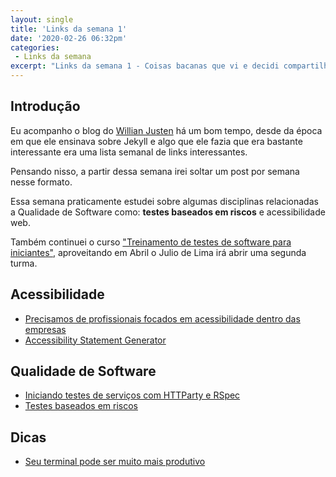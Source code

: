 ```yaml
---
layout: single
title: 'Links da semana 1'
date: '2020-02-26 06:32pm'
categories:
 - Links da semana
excerpt: "Links da semana 1 - Coisas bacanas que vi e decidi compartilhar com vocês."
---
```


## Introdução

Eu acompanho o blog do [Willian Justen](https://willianjusten.com.br) há um bom tempo, desde da época em que ele ensinava sobre Jekyll e algo que ele fazia que era bastante interessante era uma lista semanal de links interessantes.

Pensando nisso, a partir dessa semana irei soltar um post por semana nesse formato.

Essa semana praticamente estudei sobre algumas disciplinas relacionadas a Qualidade de Software como: **testes baseados em riscos** e acessibilidade web.

Também continuei o curso ["Treinamento de testes de software para iniciantes"](https://www.hotmart.com/product/treinamento-de-testes-de-software-para-iniciantes), aproveitando em Abril o Julio de Lima irá abrir uma segunda turma.

## Acessibilidade

* [Precisamos de profissionais focados em acessibilidade dentro das empresas](https://uxdesign.blog.br/precisamos-de-profissionais-focados-em-acessibilidade-dentro-das-empresas-e6f4cde69df9)
* [Accessibility Statement Generator](https://www.accessibilitystatementgenerator.com/)

## Qualidade de Software

* [Iniciando testes de serviços com HTTParty e RSpec](https://medium.com/cwi-software/https-medium-com-maximilianoalves-iniciando-testes-de-servicos-com-httparty-e-rspec-366fe93525ab)
* [Testes baseados em riscos](http://www.matera.com/blog/post/testes-baseados-em-riscos)

## Dicas

* [Seu terminal pode ser muito mais produtivo](https://medium.com/@ivanaugustobd/seu-terminal-pode-ser-muito-muito-mais-produtivo-3159c8ef77b2)
